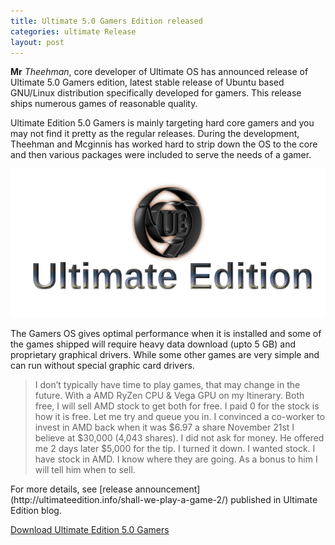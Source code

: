 ```yaml
---
title: Ultimate 5.0 Gamers Edition released
categories: ultimate Release
layout: post
---
```


**Mr** *Theehman*, core developer of Ultimate OS has announced release of Ultimate 5.0 Gamers edition, latest stable release of Ubuntu based GNU/Linux distribution specifically developed for gamers. This release ships numerous games of reasonable quality.

Ultimate Edition 5.0 Gamers is mainly targeting hard core gamers and you may not find it pretty as the regular releases. During the development, Theehman and Mcginnis has worked hard to strip down the OS to the core and then various packages were included to serve the needs of a gamer.

![Ultimate Edition Banner](/assets/images/post-images/ultimate-edition720x340.png)

The Gamers OS gives optimal performance when it is installed and some of the games shipped will require heavy data download (upto 5 GB) and proprietary graphical drivers. While some other games are very simple and can run without special graphic card drivers.

<blockquote>
I don’t typically have time to play games, that may change in the future. With a AMD RyZen CPU & Vega GPU on my Itinerary. Both free, I will sell AMD stock to get both for free. I paid 0 for the stock is how it is free. Let me try and queue you in. I convinced a co-worker to invest in AMD back when it was $6.97 a share November 21st I believe at $30,000 (4,043 shares). I did not ask for money. He offered me 2 days later $5,000 for the tip. I turned it down. I wanted stock. I have stock in AMD. I know where they are going. As a bonus to him I will tell him when to sell.
</blockquote>
For more details, see [release announcement](http://ultimateedition.info/shall-we-play-a-game-2/) published in Ultimate Edition blog.


[Download Ultimate Edition 5.0 Gamers](https://sourceforge.net/projects/ultimateedition/files/ultimate-edition-5.0-x64-gamers.iso)

